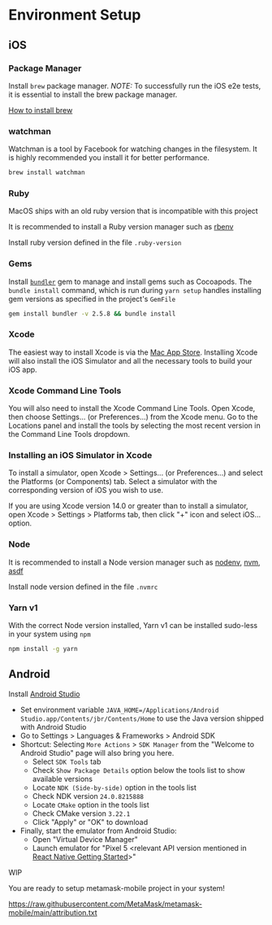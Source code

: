 # Environment Setup

## iOS

### Package Manager

Install `brew` package manager.
_NOTE:_ To successfully run the iOS e2e tests, it is essential to install the brew package manager.

[How to install brew](https://brew.sh/#install)

### watchman

Watchman is a tool by Facebook for watching changes in the filesystem. It is highly recommended you install it for better performance.

```bash
brew install watchman
```

### Ruby

MacOS ships with an old ruby version that is incompatible with this project

It is recommended to install a Ruby version manager such as [rbenv](https://github.com/rbenv/rbenv?tab=readme-ov-file#installation)

Install ruby version defined in the file `.ruby-version`

### Gems

Install [`bundler`](https://bundler.io/) gem to manage and install gems such as Cocoapods. The `bundle install` command, which is run during `yarn setup` handles installing gem versions as specified in the project's `GemFile`

```bash
gem install bundler -v 2.5.8 && bundle install
```

### Xcode

The easiest way to install Xcode is via the [Mac App Store](https://itunes.apple.com/us/app/xcode/id497799835?mt=12). Installing Xcode will also install the iOS Simulator and all the necessary tools to build your iOS app.

### Xcode Command Line Tools

You will also need to install the Xcode Command Line Tools. Open Xcode, then choose Settings... (or Preferences...) from the Xcode menu. Go to the Locations panel and install the tools by selecting the most recent version in the Command Line Tools dropdown.

### Installing an iOS Simulator in Xcode

To install a simulator, open Xcode > Settings... (or Preferences...) and select the Platforms (or Components) tab. Select a simulator with the corresponding version of iOS you wish to use.

If you are using Xcode version 14.0 or greater than to install a simulator, open Xcode > Settings > Platforms tab, then click "+" icon and select iOS… option.

### Node

It is recommended to install a Node version manager such as [nodenv](https://github.com/nodenv/nodenv?tab=readme-ov-file#installation), [nvm](https://github.com/nvm-sh/nvm?tab=readme-ov-file#installing-and-updating), [asdf](https://asdf-vm.com/guide/getting-started.html#_3-install-asdf)

Install node version defined in the file `.nvmrc`

### Yarn v1

With the correct Node version installed, Yarn v1 can be installed sudo-less in your system using `npm`

```bash
npm install -g yarn
```

## Android

Install [Android Studio](https://developer.android.com/studio)

- Set environment variable `JAVA_HOME=/Applications/Android Studio.app/Contents/jbr/Contents/Home` to use the Java version shipped with Android Studio
- Go to Settings > Languages & Frameworks > Android SDK
- Shortcut: Selecting `More Actions` > `SDK Manager` from the "Welcome to Android Studio" page will also bring you here.
  - Select `SDK Tools` tab
  - Check `Show Package Details` option below the tools list to show available versions
  - Locate `NDK (Side-by-side)` option in the tools list
  - Check NDK version `24.0.8215888`
  - Locate `CMake` option in the tools list
  - Check CMake version `3.22.1`
  - Click "Apply" or "OK" to download
- Finally, start the emulator from Android Studio:
  - Open "Virtual Device Manager"
  - Launch emulator for "Pixel 5 <relevant API version mentioned in [React Native Getting Started](https://reactnative.dev/docs/environment-setup#installing-dependencies)>"

WIP

You are ready to setup metamask-mobile project in your system!

https://raw.githubusercontent.com/MetaMask/metamask-mobile/main/attribution.txt
